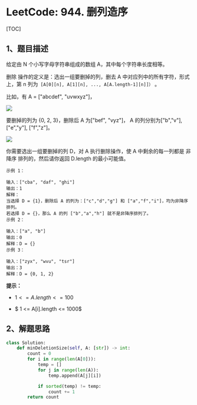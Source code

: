 # LeetCode: 944. 删列造序

[TOC]

## 1、题目描述

给定由 N 个小写字母字符串组成的数组 A，其中每个字符串长度相等。

删除 操作的定义是：选出一组要删掉的列，删去 A 中对应列中的所有字符，形式上，第 n 列为` [A[0][n], A[1][n], ..., A[A.length-1][n]]）` 。

比如，有 A = ["abcdef", "uvwxyz"]，

![](https://assets.leetcode-cn.com/aliyun-lc-upload/uploads/2019/07/06/944_1.png)

要删掉的列为 {0, 2, 3}，删除后 A 为["bef", "vyz"]， A 的列分别为["b","v"], ["e","y"], ["f","z"]。

![](https://assets.leetcode-cn.com/aliyun-lc-upload/uploads/2019/07/06/944_2.png)

你需要选出一组要删掉的列 D，对 A 执行删除操作，使 A 中剩余的每一列都是 非降序 排列的，然后请你返回 D.length 的最小可能值。



```
示例 1：

输入：["cba", "daf", "ghi"]
输出：1
解释：
当选择 D = {1}，删除后 A 的列为：["c","d","g"] 和 ["a","f","i"]，均为非降序排列。
若选择 D = {}，那么 A 的列 ["b","a","h"] 就不是非降序排列了。
示例 2：

输入：["a", "b"]
输出：0
解释：D = {}
示例 3：

输入：["zyx", "wvu", "tsr"]
输出：3
解释：D = {0, 1, 2}
```



**提示：**

-  $1 <= A.length <= 100$ 

-  $ 1 <= A[i].length <= 1000$ 



## 2、解题思路



```python
class Solution:
    def minDeletionSize(self, A: [str]) -> int:
        count = 0
        for i in range(len(A[0])):
            temp = []
            for j in range(len(A)):
                temp.append(A[j][i])

            if sorted(temp) != temp:
                count += 1
        return count
```

